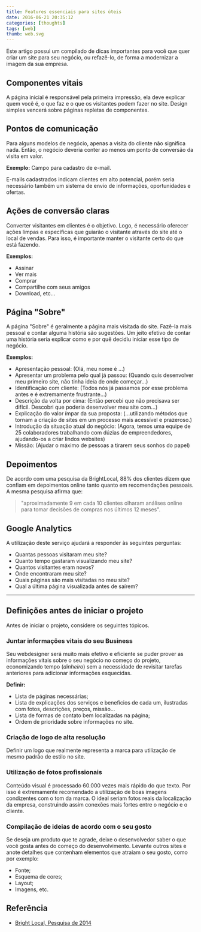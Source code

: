 ```yaml
---
title: Features essenciais para sites úteis
date: 2016-06-21 20:35:12
categories: [thoughts]
tags: [web]
thumb: web.svg
---
```


Este artigo possui um compilado de dicas importantes para você que quer criar um site para seu negócio, ou refazê-lo, de forma a modernizar a imagem da sua empresa.

## Componentes vitais

A página inicial é responsável pela primeira impressão, ela deve explicar quem você é, o que faz e o que os visitantes podem fazer no site. Design simples vencerá sobre páginas repletas de componentes.

## Pontos de comunicação

Para alguns modelos de negócio, apenas a visita do cliente não significa nada. Então, o negócio deveria conter ao menos um ponto de conversão da visita em valor.

**Exemplo:** Campo para cadastro de e-mail.

E-mails cadastrados indicam clientes em alto potencial, porém seria necessário também um sistema de envio de informações, oportunidades e ofertas.

## Ações de conversão claras

Converter visitantes em clientes é o objetivo. Logo, é necessário oferecer ações limpas e específicas que guiarão o visitante através do site até o local de vendas. Para isso, é importante manter o visitante certo do que está fazendo.

**Exemplos:**

- Assinar
- Ver mais
- Comprar
- Compartilhe com seus amigos
- Download, etc...

## Página "Sobre"

A página "Sobre" é geralmente a página mais visitada do site. Fazê-la mais pessoal e contar alguma história são sugestões. Um jeito efetivo de contar uma história seria explicar como e por quê decidiu iniciar esse tipo de negócio.

**Exemplos:**

- Apresentação pessoal: (Olá, meu nome é ...)
- Apresentar um problema pelo qual já passou: (Quando quis desenvolver meu primeiro site, não tinha ideia de onde começar...)
- Identificação com cliente: (Todos nós já passamos por esse problema antes e é extremamente frustrante...)
- Descrição da volta por cima: (Então percebi que não precisava ser difícil. Descobri que poderia desenvolver meu site com...)
- Explicação do valor ímpar da sua proposta: (...utilizando métodos que tornam a criação de sites em um processo mais acessível e prazeroso.)
- Introdução da situação atual do negócio: (Agora, temos uma equipe de 25 colaboradores trabalhando com dúzias de empreendedores, ajudando-os a criar lindos websites)
- Missão: (Ajudar o máximo de pessoas a tirarem seus sonhos do papel)

## Depoimentos

De acordo com uma pesquisa da BrightLocal, 88% dos clientes dizem que confiam em depoimentos online tanto quanto em recomendações pessoais. A mesma pesquisa afirma que:

> "aproximadamente 9 em cada 10 clientes olharam análises online para tomar decisões de compras nos últimos 12 meses".

## Google Analytics

A utilização deste serviço ajudará a responder às seguintes perguntas:

- Quantas pessoas visitaram meu site?
- Quanto tempo gastaram visualizando meu site?
- Quantos visitantes eram novos?
- Onde encontraram meu site?
- Quais páginas são mais visitadas no meu site?
- Qual a última página visualizada antes de saírem?

---

## Definições antes de iniciar o projeto

Antes de iniciar o projeto, considere os seguintes tópicos.

### Juntar informações vitais do seu Business
  
Seu webdesigner será muito mais efetivo e eficiente se puder prover as informações vitais sobre o seu negócio no começo do projeto, economizando tempo (*dinheiro*) sem a necessidade de revisitar tarefas anteriores para adicionar informações esquecidas.

**Definir:**

- Lista de páginas necessárias;
- Lista de explicações dos serviços e benefícios de cada um, ilustradas com fotos, descrições, preços, missão...
- Lista de formas de contato bem localizadas na página;
- Ordem de prioridade sobre informações no site.

### Criação de logo de alta resolução

Definir um logo que realmente representa a marca para utilização de mesmo padrão de estilo no site.

### Utilização de fotos profissionais

Conteúdo visual é processado 60.000 vezes mais rápido do que texto. Por isso é extremamente recomendado a utilização de boas imagens condizentes com o tom da marca. O ideal seriam fotos reais da localização da empresa, construindo assim conexões mais fortes entre o negócio e o cliente.

### Compilação de ideias de acordo com o seu gosto

Se deseja um produto que te agrade, deixe o desenvolvedor saber o que você gosta antes do começo do desenvolvimento. Levante outros sites e anote detalhes que contenham elementos que atraiam o seu gosto, como por exemplo:

- Fonte;
- Esquema de cores;
- Layout;
- Imagens, etc.

## Referência

- [Bright Local, Pesquisa de 2014](https://www.brightlocal.com/learn/local-consumer-review-survey-2014)
